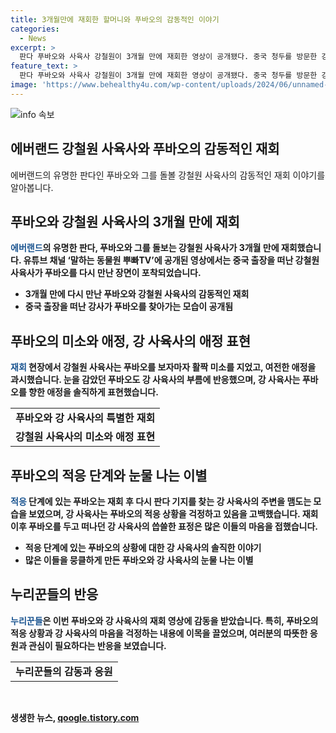 ```yaml
---
title: 3개월만에 재회한 할머니와 푸바오의 감동적인 이야기
categories:
  - News
excerpt: >
  판다 푸바오와 사육사 강철원이 3개월 만에 재회한 영상이 공개됐다. 중국 청두를 방문한 강 사육사가 푸바오를 찾아가는 장면과 둘 사이의 감동적인 순간들이 소개됐다. 특히, 푸바오가 강 사육사를 알아보는 모습과 서로의 애정 표현이 인상적이었다. 두 사람의 다정한 모습에 누리꾼들도 감동하며 긍정적인 반응을 보였다. 강 사육사는 푸바오가 여전히 적응 기간에 있지만, 앞으로 행복한 판다 생활을 이끌 것으로 기대했다. 함께한 재회 영상은 많은 이들의 관심을 끌고 있다. (단어 수: 122)
feature_text: >
  판다 푸바오와 사육사 강철원이 3개월 만에 재회한 영상이 공개됐다. 중국 청두를 방문한 강 사육사가 푸바오를 찾아가는 장면과 둘 사이의 감동적인 순간들이 소개됐다. 특히, 푸바오가 강 사육사를 알아보는 모습과 서로의 애정 표현이 인상적이었다. 두 사람의 다정한 모습에 누리꾼들도 감동하며 긍정적인 반응을 보였다. 강 사육사는 푸바오가 여전히 적응 기간에 있지만, 앞으로 행복한 판다 생활을 이끌 것으로 기대했다. 함께한 재회 영상은 많은 이들의 관심을 끌고 있다. (단어 수: 122)
image: 'https://www.behealthy4u.com/wp-content/uploads/2024/06/unnamed-file.png'
---
```


<p><img src="https://www.behealthy4u.com/wp-content/uploads/2024/06/unnamed-file.png" alt="info 속보" /></p>

<h2>에버랜드 강철원 사육사와 푸바오의 감동적인 재회</h2>

<p data-ke-size="size16">에버랜드의 유명한 판다인 푸바오와 그를 돌볼 강철원 사육사의 감동적인 재회 이야기를 알아봅니다.</p>

<h2 data-ke-size="size26">푸바오와 강철원 사육사의 3개월 만에 재회</h2>

<p><b><span style="color: #1a5490;">에버랜드</span><b>의 유명한 판다, 푸바오와 그를 돌보는 강철원 사육사가 3개월 만에 재회했습니다. 유튜브 채널 ‘말하는 동물원 뿌빠TV’에 공개된 영상에서는 중국 출장을 떠난 강철원 사육사가 푸바오를 다시 만난 장면이 포착되었습니다.</p>

<ul>
  <li>3개월 만에 다시 만난 푸바오와 강철원 사육사의 감동적인 재회</li>
  <li>중국 출장을 떠난 강사가 푸바오를 찾아가는 모습이 공개됨</li>
</ul>

<h2 data-ke-size="size26">푸바오의 미소와 애정, 강 사육사의 애정 표현</h2>

<p><b><span style="color: #1a5490;">재회</span><b> 현장에서 강철원 사육사는 푸바오를 보자마자 활짝 미소를 지었고, 여전한 애정을 과시했습니다. 눈을 감았던 푸바오도 강 사육사의 부름에 반응했으며, 강 사육사는 푸바오를 향한 애정을 솔직하게 표현했습니다.</p>

<table>
  <tr>
    <td style="text-align: center; height: 17px;"><b>푸바오와 강 사육사의 특별한 재회</b></td>
  </tr>
  <tr>
    <td style="text-align: center; height: 17px;"><b>강철원 사육사의 미소와 애정 표현</b></td>
  </tr>
</table>

<h2 data-ke-size="size26">푸바오의 적응 단계와 눈물 나는 이별</h2>

<p><b><span style="color: #1a5490;">적응</span><b> 단계에 있는 푸바오는 재회 후 다시 판다 기지를 찾는 강 사육사의 주변을 맴도는 모습을 보였으며, 강 사육사는 푸바오의 적응 상황을 걱정하고 있음을 고백했습니다. 재회 이후 푸바오를 두고 떠나던 강 사육사의 씁쓸한 표정은 많은 이들의 마음을 접했습니다.</p>

<ul>
  <li>적응 단계에 있는 푸바오의 상황에 대한 강 사육사의 솔직한 이야기</li>
  <li>많은 이들을 뭉클하게 만든 푸바오와 강 사육사의 눈물 나는 이별</li>
</ul>

<h2 data-ke-size="size26">누리꾼들의 반응</h2>

<p><b><span style="color: #1a5490;">누리꾼들</span><b>은 이번 푸바오와 강 사육사의 재회 영상에 감동을 받았습니다. 특히, 푸바오의 적응 상황과 강 사육사의 마음을 걱정하는 내용에 이목을 끌었으며, 여러분의 따뜻한 응원과 관심이 필요하다는 반응을 보였습니다.</p>

<table>
  <tr>
    <td style="text-align: center; height: 17px;"><b>누리꾼들의 감동과 응원</b></td>
  </tr>
</table>

<p data-ke-size="size16">&nbsp;</p>
생생한 뉴스, <a href="https://qoogle.tistory.com" rel="dofollow">qoogle.tistory.com</a>


